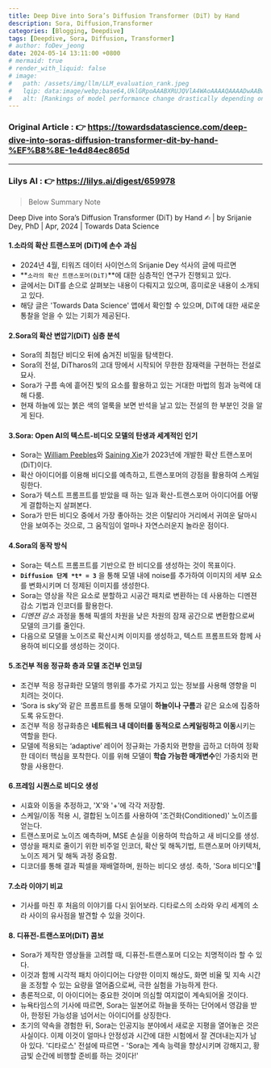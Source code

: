 ```yaml
---
title: Deep Dive into Sora’s Diffusion Transformer (DiT) by Hand 
description: Sora, Diffusion,Transformer
categories: [Blogging, Deepdive]
tags: [Deepdive, Sora, Diffusion, Transformer]
# author: foDev_jeong
date: 2024-05-14 13:11:00 +0800
# mermaid: true
# render_with_liquid: false
# image:
#   path: /assets/img/llm/LLM_evaluation_rank.jpeg
#   lqip: data:image/webp;base64,UklGRpoAAABXRUJQVlA4WAoAAAAQAAAADwAABwAAQUxQSDIAAAARL0AmbZurmr57yyIiqE8oiG0bejIYEQTgqiDA9vqnsUSI6H+oAERp2HZ65qP/VIAWAFZQOCBCAAAA8AEAnQEqEAAIAAVAfCWkAALp8sF8rgRgAP7o9FDvMCkMde9PK7euH5M1m6VWoDXf2FkP3BqV0ZYbO6NA/VFIAAAA
#   alt: [Rankings of model performance change drastically depending on which LLM is used as the judge on KILT-NQ]
---
```


### **Original Article** : 👉 <https://towardsdatascience.com/deep-dive-into-soras-diffusion-transformer-dit-by-hand-%EF%B8%8E-1e4d84ec865d>

* * *

### **Lilys AI** : 👉 <https://lilys.ai/digest/659978>
> Below Summary Note

Deep Dive into Sora’s Diffusion Transformer (DiT) by Hand ✍︎ | by Srijanie Dey, PhD | Apr, 2024 | Towards Data Science

#### 1.️소라의 확산 트랜스포머 (DiT)에 손수 과심
   - 2024년 4월, 티워즈 데이터 사이언스의 Srijanie Dey 석사의 글에 따르면
   - **`소라의 확산 트랜스포머(DiT)`**에 대한 심층적인 연구가 진행되고 있다.
   - 글에서는 DiT를 손으로 살펴보는 내용이 다뤄지고 있으며, 흥미로운 내용이 소개되고 있다.
   - 해당 글은 'Towards Data Science' 앱에서 확인할 수 있으며, DiT에 대한 새로운 통찰을 얻을 수 있는 기회가 제공된다.

#### 2.Sora의 확산 변압기(DiT) 심층 분석
   - Sora의 최첨단 비디오 뒤에 숨겨진 비밀을 탐색한다.
   - Sora의 전설, DiTharos의 고대 땅에서 시작되어 무한한 잠재력을 구현하는 전설로 묘사.
   - Sora가 구름 속에 흩어진 빛의 요소를 활용하고 있는 거대한 마법의 힘과 능력에 대해 다룸.
   - 현재 하늘에 있는 붉은 색의 얼룩을 보면 반석을 날고 있는 전설의 한 부분인 것을 알게 된다.

#### 3.Sora: Open AI의 텍스트-비디오 모델의 탄생과 세계적인 인기
   - Sora는 [William Peebles](https://www.linkedin.com/in/william-peebles-a980a212a/)와 [Saining Xie](https://www.linkedin.com/in/sainxie/)가 2023년에 개발한 확산 트랜스포머(DiT)이다.
   - 확산 아이디어를 이용해 비디오를 예측하고, 트랜스포머의 강점을 활용하여 스케일링한다.
   - Sora가 텍스트 프롬프트를 받았을 때 하는 일과 확산-트랜스포머 아이디어를 어떻게 결합하는지 살펴본다.
   - Sora가 만든 비디오 중에서 가장 좋아하는 것은 이탈리아 거리에서 귀여운 달마시안을 보여주는 것으로, 그 움직임이 얼마나 자연스러운지 놀라운 점이다.

#### 4.Sora의 동작 방식
   - Sora는 텍스트 프롬프트를 기반으로 한 비디오를 생성하는 것이 목표이다.
   - **`Diffusion 단계 *t* = 3`** 을 통해 모델 내에 noise를 추가하여 이미지의 세부 요소를 변화시키며 더 정제된 이미지를 생성한다.
   - Sora는 영상을 작은 요소로 분할하고 시공간 패치로 변환하는 데 사용하는 디멘젼 감소 기법과 인코더를 활용한다.
   - *디멘젼 감소* 과정을 통해 픽셀의 차원을 낮은 차원의 잠재 공간으로 변환함으로써 모델의 크기를 줄인다.
   - 다음으로 모델을 노이즈로 확산시켜 이미지를 생성하고, 텍스트 프롬프트와 함께 사용하여 비디오를 생성하는 것이다.

#### 5.️조건부 적응 정규화 층과 모델 조건부 인코딩
   - 조건부 적응 정규화란 모델의 행위를 추가로 가지고 있는 정보를 사용해 영향을 미치려는 것이다.
   - ‘Sora is sky’와 같은 프롬프트를 통해 모델이 **하늘이나 구름**과 같은 요소에 집중하도록 유도한다.
   - 조건부 적응 정규화층은 **네트워크 내 데이터를 동적으로 스케일링하고 이동**시키는 역할을 한다.
   - 모델에 적용되는 ‘adaptive’ 레이어 정규화는 가중치와 편향을 곱하고 더하여 정확한 데이터 핵심을 포착한다. 이를 위해 모델이 **학습 가능한 매개변수**인 가중치와 편향을 사용한다.

#### 6.프레임 시퀀스로 비디오 생성
   - 시효와 이동을 추정하고, 'X'와 '+'에 각각 저장함.
   - 스케일/이동 적용 시, 결합된 노이즈를 사용하여 '조건화(Conditioned)' 노이즈를 얻는다.
   - 트랜스포머로 노이즈 예측하며, MSE 손실을 이용하여 학습하고 새 비디오를 생성.
   - 영상을 패치로 줄이기 위한 비주얼 인코더, 확산 및 해독기법, 트랜스포머 아키텍처, 노이즈 제거 및 해독 과정 중요함.
   - 디코더를 통해 결과 픽셀을 재배열하며, 원하는 비디오 생성. 축하, 'Sora 비디오'!🌟

#### 7.소라 이야기 비교
   - 기사를 마친 후 처음의 이야기를 다시 읽어보라. 디타로스의 소라와 우리 세계의 소라 사이의 유사점을 발견할 수 있을 것이다.

#### 8. 디퓨전-트랜스포머(DiT) 콤보
   - Sora가 제작한 영상들을 고려할 때, 디퓨전-트랜스포머 디오는 치명적이라 할 수 있다.
   - 이것과 함께 시각적 패치 아이디어는 다양한 이미지 해상도, 화면 비율 및 지속 시간을 조정할 수 있는 요량을 열어줌으로써, 극한 실험을 가능하게 한다.
   - 총론적으로, 이 아이디어는 중요한 것이며 의심할 여지없이 계속되어올 것이다.
   - 뉴욕타임스의 기사에 따르면, Sora는 일본어로 하늘을 뜻하는 단어에서 영감을 받아, 한정된 가능성을 넘어서는 아이디어를 상징한다.
   - 초기의 약속을 경험한 뒤, Sora는 인공지능 분야에서 새로운 지평을 열어놓은 것은 사실이다. 이제 이것이 얼마나 안정성과 시간에 대한 시험에서 잘 견뎌내는지가 남아 있다. '디타로스' 전설에 따르면 - 'Sora는 계속 능력을 향상시키며 강해지고, 황금빛 순간에 비행할 준비를 하는 것이다!'
